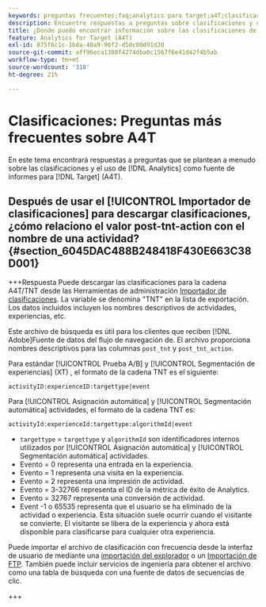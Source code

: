 ```yaml
---
keywords: preguntas frecuentes;faq;analytics para target;a4T;clasificaciones;clasificación;importador de clasificaciones;post-tnt-action;códigos de evento
description: Encuentre respuestas a preguntas sobre clasificaciones y uso de [!UICONTROL Analytics for Target] (A4T).
title: ¿Dónde puedo encontrar información sobre las clasificaciones de con A4T?
feature: Analytics for Target (A4T)
exl-id: 875f6c1c-1bda-40a9-96f2-d58c00d91d20
source-git-commit: aff96eca1380f4274dba0c1567f6e41d42f4b5ab
workflow-type: tm+mt
source-wordcount: '318'
ht-degree: 21%

---
```


# Clasificaciones: Preguntas más frecuentes sobre A4T

En este tema encontrará respuestas a preguntas que se plantean a menudo sobre las clasificaciones y el uso de [!DNL Analytics] como fuente de informes para [!DNL Target] (A4T).

## Después de usar el [!UICONTROL Importador de clasificaciones] para descargar clasificaciones, ¿cómo relaciono el valor post-tnt-action con el nombre de una actividad? {#section_6045DAC488B248418F430E663C38D001}

+++Respuesta Puede descargar las clasificaciones para la cadena A4T/TNT desde las Herramientas de administración [Importador de clasificaciones](https://experienceleague.adobe.com/docs/analytics/components/classifications/classifications-importer/c-working-with-saint.html). La variable se denomina &quot;TNT&quot; en la lista de exportación. Los datos incluidos incluyen los nombres descriptivos de actividades, experiencias, etc.

Este archivo de búsqueda es útil para los clientes que reciben [!DNL Adobe]Fuente de datos del flujo de navegación de. El archivo proporciona nombres descriptivos para las columnas `post_tnt` y `post_tnt_action`.

Para estándar [!UICONTROL Prueba A/B] y [!UICONTROL Segmentación de experiencias] (XT) , el formato de la cadena TNT es el siguiente:

```
activityID:experienceID:targettype|event
```

Para [!UICONTROL Asignación automática] y [!UICONTROL Segmentación automática] actividades, el formato de la cadena TNT es:

```
activityId:experienceId:targettype:algorithmId|event
```

* `targettype` = `targettype` y `algorithmId` son identificadores internos utilizados por [!UICONTROL Asignación automática] y [!UICONTROL Segmentación automática] actividades.
* Evento = 0 representa una entrada en la experiencia.
* Evento = 1 representa una visita en la experiencia.
* Evento = 2 representa una impresión de actividad.
* Evento = 3-32766 representa el ID de la métrica de éxito de Analytics.
* Evento = 32767 representa una conversión de actividad.
* Event -1 o 65535 representa que el usuario se ha eliminado de la actividad o experiencia. Esta situación suele ocurrir cuando el visitante se convierte. El visitante se libera de la experiencia y ahora está disponible para clasificarse para cualquier otra experiencia.

Puede importar el archivo de clasificación con frecuencia desde la interfaz de usuario de mediante una [importación del explorador](https://experienceleague.adobe.com/docs/analytics/components/classifications/classifications-importer/browser-import.html?lang=en) o un [Importación de FTP](https://experienceleague.adobe.com/docs/analytics/components/classifications/classifications-importer/import-file.html?lang=en). También puede incluir servicios de ingeniería para obtener el archivo como una tabla de búsqueda con una fuente de datos de secuencias de clic.

+++
